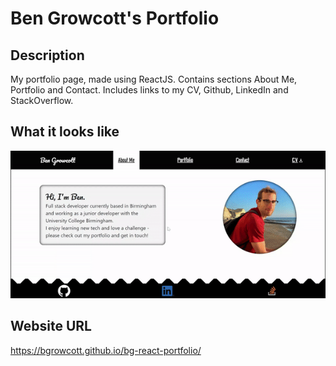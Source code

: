 # Ben Growcott's Portfolio

## Description 

My portfolio page, made using ReactJS. Contains sections About Me, Portfolio and Contact. Includes links to my CV, Github, LinkedIn and StackOverflow. 

## What it looks like

![Deployed Application](public/portfoliogif.gif)

## Website URL

https://bgrowcott.github.io/bg-react-portfolio/
